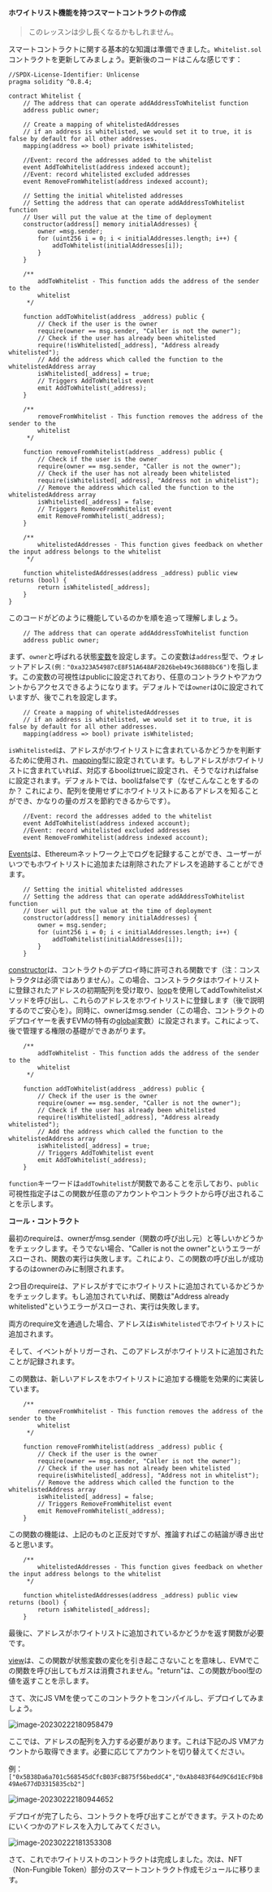 #### ホワイトリスト機能を持つスマートコントラクトの作成

> このレッスンは少し長くなるかもしれません。

スマートコントラクトに関する基本的な知識は準備できました。`Whitelist.sol`コントラクトを更新してみましょう。更新後のコードはこんな感じです：

```solidity
//SPDX-License-Identifier: Unlicense
pragma solidity ^0.8.4;

contract Whitelist {
    // The address that can operate addAddressToWhitelist function
    address public owner;
    
    // Create a mapping of whitelistedAddresses
    // if an address is whitelisted, we would set it to true, it is false by default for all other addresses.
    mapping(address => bool) private isWhitelisted;

    //Event: record the addresses added to the whitelist
    event AddToWhitelist(address indexed account);
    //Event: record whitelisted excluded addresses
    event RemoveFromWhitelist(address indexed account);

    // Setting the initial whitelisted addresses
    // Setting the address that can operate addAddressToWhitelist function
    // User will put the value at the time of deployment
    constructor(address[] memory initialAddresses) {
        owner =msg.sender;
        for (uint256 i = 0; i < initialAddresses.length; i++) {
            addToWhitelist(initialAddresses[i]);
        }
    }

    /**
        addToWhitelist - This function adds the address of the sender to the
        whitelist
     */

    function addToWhitelist(address _address) public {
        // Check if the user is the owner
        require(owner == msg.sender, "Caller is not the owner");
        // Check if the user has already been whitelisted
        require(!isWhitelisted[_address], "Address already whitelisted");
        // Add the address which called the function to the whitelistedAddress array
        isWhitelisted[_address] = true;
        // Triggers AddToWhitelist event
        emit AddToWhitelist(_address);
    }

    /**
        removeFromWhitelist - This function removes the address of the sender to the
        whitelist
     */

    function removeFromWhitelist(address _address) public {
        // Check if the user is the owner
        require(owner == msg.sender, "Caller is not the owner");
        // Check if the user has not already been whitelisted    
        require(isWhitelisted[_address], "Address not in whitelist");
        // Remove the address which called the function to the whitelistedAddress array
        isWhitelisted[_address] = false;
        // Triggers RemoveFromWhitelist event
        emit RemoveFromWhitelist(_address);
    }

    /**
        whitelistedAddresses - This function gives feedback on whether the input address belongs to the whitelist
     */

    function whitelistedAddresses(address _address) public view returns (bool) {
        return isWhitelisted[_address];
    }
}
```

このコードがどのように機能しているのかを順を追って理解しましょう。

```solidity
    // The address that can operate addAddressToWhitelist function
    address public owner;
```

まず、`owner`と呼ばれる状態[変数](https://solidity-by-example.org/variables/)を設定します。この変数は`address`型で、ウォレットアドレス`(例："0xa323A54987cE8F51A648AF2826beb49c368B8bC6")`を指します。この変数の可視性はpublicに設定されており、任意のコントラクトやアカウントからアクセスできるようになります。デフォルトでは`owner`は0に設定されていますが、後でこれを設定します。

```solidity
    // Create a mapping of whitelistedAddresses
    // if an address is whitelisted, we would set it to true, it is false by default for all other addresses.
    mapping(address => bool) private isWhitelisted;
```

`isWhitelisted`は、アドレスがホワイトリストに含まれているかどうかを判断するために使用され、[mapping](https://solidity-by-example.org/app/iterable-mapping/)型に設定されています。もしアドレスがホワイトリストに含まれていれば、対応するboolはtrueに設定され、そうでなければfalseに設定されます。デフォルトでは、boolはfalseです（なぜこんなことをするのか？ これにより、配列を使用せずにホワイトリストにあるアドレスを知ることができ、かなりの量のガスを節約できるからです）。

```solidity
    //Event: record the addresses added to the whitelist
    event AddToWhitelist(address indexed account);
    //Event: record whitelisted excluded addresses
    event RemoveFromWhitelist(address indexed account);
```

[Events](https://solidity-by-example.org/events/)は、Ethereumネットワーク上でログを記録することができ、ユーザーがいつでもホワイトリストに追加または削除されたアドレスを追跡することができます。

```solidity
    // Setting the initial whitelisted addresses
    // Setting the address that can operate addAddressToWhitelist function
    // User will put the value at the time of deployment
    constructor(address[] memory initialAddresses) {
        owner = msg.sender;
        for (uint256 i = 0; i < initialAddresses.length; i++) {
            addToWhitelist(initialAddresses[i]);
        }
    }
```

[constructor](https://solidity-by-example.org/constructor/)は、コントラクトのデプロイ時に許可される関数です（注：コンストラクタは必須ではありません）。この場合、コンストラクタはホワイトリストに登録されたアドレスの初期配列を受け取り、[loop](https://solidity-by-example.org/loop/)を使用してaddTowhitelistメソッドを呼び出し、これらのアドレスをホワイトリストに登録します（後で説明するのでご安心を）。同時に、ownerはmsg.sender（この場合、コントラクトのデプロイヤーを表すEVMの特有の[global](https://solidity-by-example.org/variables/)変数）に設定されます。これによって、後で管理する権限の基礎ができあがります。

```solidity
    /**
        addToWhitelist - This function adds the address of the sender to the
        whitelist
     */

    function addToWhitelist(address _address) public {
        // Check if the user is the owner
        require(owner == msg.sender, "Caller is not the owner");
        // Check if the user has already been whitelisted
        require(!isWhitelisted[_address], "Address already whitelisted");
        // Add the address which called the function to the whitelistedAddress array
        isWhitelisted[_address] = true;
        // Triggers AddToWhitelist event
        emit AddToWhitelist(_address);
    }
```

`function`キーワードは`addTowhitelist`が関数であることを示しており、`public`可視性指定子はこの関数が任意のアカウントやコントラクトから呼び出されることを示します。

**コール・コントラクト**

最初のrequireは、ownerがmsg.sender（関数の呼び出し元）と等しいかどうかをチェックします。そうでない場合、"Caller is not the owner"というエラーがスローされ、関数の実行は失敗します。これにより、この関数の呼び出しが成功するのはownerのみに制限されます。

2つ目のrequireは、アドレスがすでにホワイトリストに追加されているかどうかをチェックします。もし追加されていれば、関数は"Address already whitelisted"というエラーがスローされ、実行は失敗します。

両方のrequire文を通過した場合、アドレスは`isWhitelisted`でホワイトリストに追加されます。

そして、イベントがトリガーされ、このアドレスがホワイトリストに追加されたことが記録されます。

この関数は、新しいアドレスをホワイトリストに追加する機能を効果的に実装しています。

```solidity
    /**
        removeFromWhitelist - This function removes the address of the sender to the
        whitelist
     */

    function removeFromWhitelist(address _address) public {
        // Check if the user is the owner
        require(owner == msg.sender, "Caller is not the owner");
        // Check if the user has not already been whitelisted    
        require(isWhitelisted[_address], "Address not in whitelist");
        // Remove the address which called the function to the whitelistedAddress array
        isWhitelisted[_address] = false;
        // Triggers RemoveFromWhitelist event
        emit RemoveFromWhitelist(_address);
    }
```

この関数の機能は、上記のものと正反対ですが、推論すればこの結論が導き出せると思います。

```solidity
    /**
        whitelistedAddresses - This function gives feedback on whether the input address belongs to the whitelist
     */

    function whitelistedAddresses(address _address) public view returns (bool) {
        return isWhitelisted[_address];
    }

```

最後に、アドレスがホワイトリストに追加されているかどうかを返す関数が必要です。

[view](https://solidity-by-example.org/view-and-pure-functions/)は、この関数が状態変数の変化を引き起こさないことを意味し、EVMでこの関数を呼び出してもガスは消費されません。"return"は、この関数がbool型の値を返すことを示します。

さて、次にJS VMを使ってこのコントラクトをコンパイルし、デプロイしてみましょう。

![image-20230222180958479](/public/images/Polygon-Whitelist-NFT/section-1/1_3_1.png)

ここでは、アドレスの配列を入力する必要があります。これは下記のJS VMアカウントから取得できます。必要に応じてアカウントを切り替えてください。

例：`["0x5B38Da6a701c568545dCfcB03FcB875f56beddC4","0xAb8483F64d9C6d1EcF9b849Ae677dD3315835cb2"]`

![image-20230222180944652](/public/images/Polygon-Whitelist-NFT/section-1/1_3_2.png)

デプロイが完了したら、コントラクトを呼び出すことができます。テストのためにいくつかのアドレスを入力してみてください。

![image-20230222181353308](/public/images/Polygon-Whitelist-NFT/section-1/1_3_3.png)

さて、これでホワイトリストのコントラクトは完成しました。次は、NFT（Non-Fungible Token）部分のスマートコントラクト作成モジュールに移ります。
